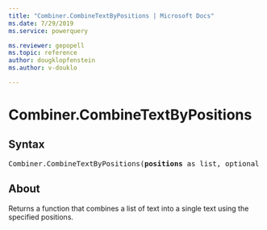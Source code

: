 ```yaml
---
title: "Combiner.CombineTextByPositions | Microsoft Docs"
ms.date: 7/29/2019
ms.service: powerquery

ms.reviewer: gepopell
ms.topic: reference
author: dougklopfenstein
ms.author: v-douklo

---
```

# Combiner.CombineTextByPositions

## Syntax

<pre>
Combiner.CombineTextByPositions(<b>positions</b> as list, optional <b>template</b> as nullable text) as function 
</pre>
  
## About  
Returns a function that combines a list of text into a single text using the specified positions. 
 
